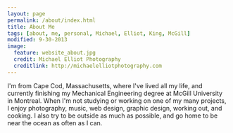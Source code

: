 ```yaml
---
layout: page
permalink: /about/index.html
title: About Me
tags: [about, me, personal, Michael, Elliot, King, McGill]
modified: 9-30-2013
image:
  feature: website_about.jpg
  credit: Michael Elliot Photography
  creditlink: http://michaelelliotphotography.com
---
```


I'm from Cape Cod, Massachusetts, where I've lived all my life, and currently finishing my Mechanical Engineering degree at McGill University in Montreal.  When I'm not studying or working on one of my many projects, I enjoy photography, music, web design, graphic design, working out, and cooking. I also try to be outside as much as possible, and go home to be near the ocean as often as I can. 
